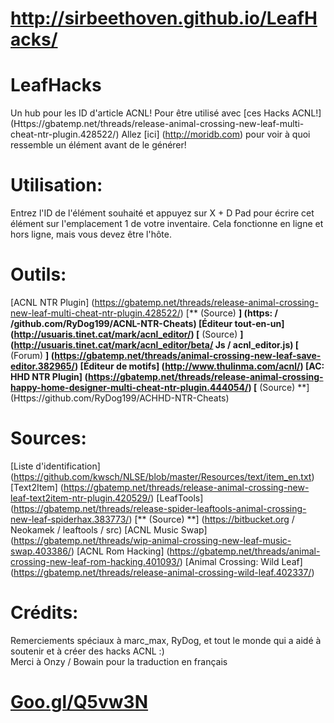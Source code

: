 # http://sirbeethoven.github.io/LeafHacks/
# LeafHacks
Un hub pour les ID d'article ACNL! Pour être utilisé avec [ces Hacks ACNL!] (Https://gbatemp.net/threads/release-animal-crossing-new-leaf-multi-cheat-ntr-plugin.428522/)
Allez [ici] (http://moridb.com) pour voir à quoi ressemble un élément avant de le générer!
# Utilisation:
Entrez l'ID de l'élément souhaité et appuyez sur X + D Pad pour écrire cet élément sur l'emplacement 1 de votre inventaire. Cela fonctionne en ligne et hors ligne, mais vous devez être l'hôte.
# Outils:
[ACNL NTR Plugin] (https://gbatemp.net/threads/release-animal-crossing-new-leaf-multi-cheat-ntr-plugin.428522/) [** (Source) **] (https: / /github.com/RyDog199/ACNL-NTR-Cheats)
[Éditeur tout-en-un] (http://usuaris.tinet.cat/mark/acnl_editor/) [** (Source) **] (http://usuaris.tinet.cat/mark/acnl_editor/beta/ Js / acnl_editor.js) [** (Forum) **] (https://gbatemp.net/threads/animal-crossing-new-leaf-save-editor.382965/)
[Éditeur de motifs] (http://www.thulinma.com/acnl/)
[AC: HHD NTR Plugin] (https://gbatemp.net/threads/release-animal-crossing-happy-home-designer-multi-cheat-ntr-plugin.444054/) [** (Source) **] (Https://github.com/RyDog199/ACHHD-NTR-Cheats)
# Sources:
[Liste d'identification] (https://github.com/kwsch/NLSE/blob/master/Resources/text/item_en.txt)
[Text2Item] (https://gbatemp.net/threads/release-animal-crossing-new-leaf-text2item-ntr-plugin.420529/)
[LeafTools] (https://gbatemp.net/threads/release-spider-leaftools-animal-crossing-new-leaf-spiderhax.383773/) [** (Source) **] (https://bitbucket.org / Neokamek / leaftools / src)
[ACNL Music Swap] (https://gbatemp.net/threads/wip-animal-crossing-new-leaf-music-swap.403386/)
[ACNL Rom Hacking] (https://gbatemp.net/threads/animal-crossing-new-leaf-rom-hacking.401093/)
[Animal Crossing: Wild Leaf] (https://gbatemp.net/threads/release-animal-crossing-wild-leaf.402337/)
# Crédits:
Remerciements spéciaux à marc_max, RyDog, et tout le monde qui a aidé à soutenir et à créer des hacks ACNL :)  
Merci à Onzy / Bowain pour la traduction en français
# [Goo.gl/Q5vw3N](http://goo.gl/Q5vw3N)

